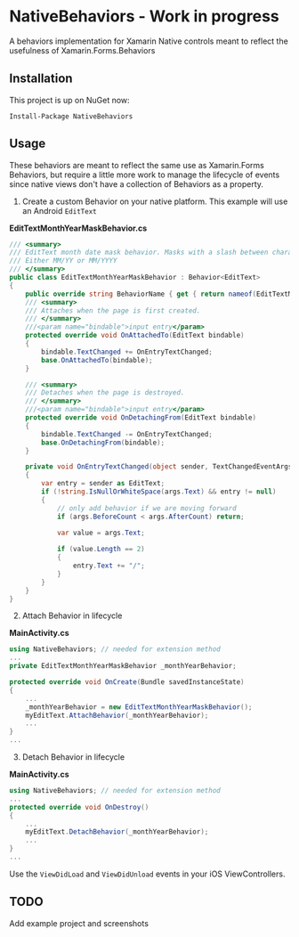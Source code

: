 # NativeBehaviors - Work in progress
A behaviors implementation for Xamarin Native controls meant to reflect the usefulness of Xamarin.Forms.Behaviors

## Installation

This project is up on NuGet now:

```
Install-Package NativeBehaviors
```

## Usage

These behaviors are meant to reflect the same use as Xamarin.Forms Behaviors, but require a little more work to manage the lifecycle of events since native views don't have a collection of Behaviors as a property.

1. Create a custom Behavior on your native platform. This example will use an Android `EditText`

**EditTextMonthYearMaskBehavior.cs**
``` csharp
/// <summary>
/// EditText month date mask behavior. Masks with a slash between characters
/// Either MM/YY or MM/YYYY
/// </summary>
public class EditTextMonthYearMaskBehavior : Behavior<EditText>
{
    public override string BehaviorName { get { return nameof(EditTextMonthYearMaskBehavior); } }
    /// <summary>
    /// Attaches when the page is first created.
    /// </summary>
    ///<param name="bindable">input entry</param>
    protected override void OnAttachedTo(EditText bindable)
    {
        bindable.TextChanged += OnEntryTextChanged;
        base.OnAttachedTo(bindable);
    }

    /// <summary>
    /// Detaches when the page is destroyed.
    /// </summary>
    ///<param name="bindable">input entry</param>
    protected override void OnDetachingFrom(EditText bindable)
    {
        bindable.TextChanged -= OnEntryTextChanged;
        base.OnDetachingFrom(bindable);
    }

    private void OnEntryTextChanged(object sender, TextChangedEventArgs args)
    {
        var entry = sender as EditText;
        if (!string.IsNullOrWhiteSpace(args.Text) && entry != null)
        {
            // only add behavior if we are moving forward
            if (args.BeforeCount < args.AfterCount) return;
            
            var value = args.Text;

            if (value.Length == 2)
            {
                entry.Text += "/";
            }
        }
    }
}
```

2. Attach Behavior in lifecycle

**MainActivity.cs**
``` csharp
using NativeBehaviors; // needed for extension method
...
private EditTextMonthYearMaskBehavior _monthYearBehavior;

protected override void OnCreate(Bundle savedInstanceState)
{
    ...
    _monthYearBehavior = new EditTextMonthYearMaskBehavior();
    myEditText.AttachBehavior(_monthYearBehavior);
    ...
}
...
```

3. Detach Behavior in lifecycle

**MainActivity.cs**
``` csharp
using NativeBehaviors; // needed for extension method
...
protected override void OnDestroy()
{
    ...
    myEditText.DetachBehavior(_monthYearBehavior);
    ...
}
...
```

Use the `ViewDidLoad` and `ViewDidUnload` events in your iOS ViewControllers.

## TODO
Add example project and screenshots
